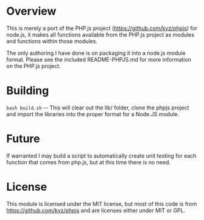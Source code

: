 # Overview
This is merely a port of the PHP.js project (https://github.com/kvz/phpjs) for node.js, it makes all functions available from the PHP.js project as modules and functions within those modules.

The only authoring I have done is on packaging it into a node.js module format. Please see the included README-PHPJS.md for more information on the PHP.js project.


# Building
```bash build.sh``` -- This will clear out the lib/ folder, clone the phpjs project and import the libraries into the proper format for a Node.JS module.


# Future
If warranted I may build a script to automatically create unit testing for each function that comes from php.js, but at this time there is no need.


# License
This module is licensed under the MIT license, but most of this code is from https://github.com/kvz/phpjs and are licenses either under MIT or GPL.


